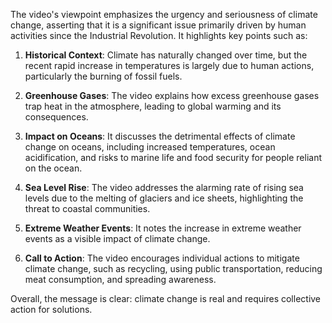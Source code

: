 The video's viewpoint emphasizes the urgency and seriousness of climate change, asserting that it is a significant issue primarily driven by human activities since the Industrial Revolution. It highlights key points such as:

1. **Historical Context**: Climate has naturally changed over time, but the recent rapid increase in temperatures is largely due to human actions, particularly the burning of fossil fuels.

2. **Greenhouse Gases**: The video explains how excess greenhouse gases trap heat in the atmosphere, leading to global warming and its consequences.

3. **Impact on Oceans**: It discusses the detrimental effects of climate change on oceans, including increased temperatures, ocean acidification, and risks to marine life and food security for people reliant on the ocean.

4. **Sea Level Rise**: The video addresses the alarming rate of rising sea levels due to the melting of glaciers and ice sheets, highlighting the threat to coastal communities.

5. **Extreme Weather Events**: It notes the increase in extreme weather events as a visible impact of climate change.

6. **Call to Action**: The video encourages individual actions to mitigate climate change, such as recycling, using public transportation, reducing meat consumption, and spreading awareness.

Overall, the message is clear: climate change is real and requires collective action for solutions.